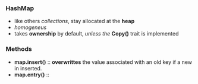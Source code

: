 ### HashMap

- like others *collections*, stay allocated at the **heap**
- *homogeneus*
- takes **ownership** by default, *unless the* **Copy()** trait is implemented

### Methods

+ **map.insert()** :: **overwrittes** the value associated with an old key if a new in inserted.
+ **map.entry()** :: 